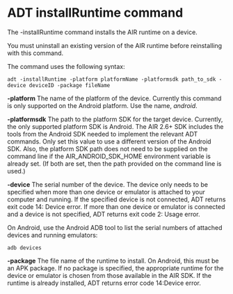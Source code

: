 # ADT installRuntime command

The -installRuntime command installs the AIR runtime on a device.

You must uninstall an existing version of the AIR runtime before reinstalling
with this command.

The command uses the following syntax:

    adt -installRuntime -platform platformName -platformsdk path_to_sdk -device deviceID -package fileName

**-platform** The name of the platform of the device. Currently this command is
only supported on the Android platform. Use the name, _android_.

**-platformsdk** The path to the platform SDK for the target device. Currently,
the only supported platform SDK is Android. The AIR 2.6+ SDK includes the tools
from the Android SDK needed to implement the relevant ADT commands. Only set
this value to use a different version of the Android SDK. Also, the platform SDK
path does not need to be supplied on the command line if the
AIR_ANDROID_SDK_HOME environment variable is already set. (If both are set, then
the path provided on the command line is used.)

**-device** The serial number of the device. The device only needs to be
specified when more than one device or emulator is attached to your computer and
running. If the specified device is not connected, ADT returns exit code 14:
Device error. If more than one device or emulator is connected and a device is
not specified, ADT returns exit code 2: Usage error.

On Android, use the Android ADB tool to list the serial numbers of attached
devices and running emulators:

    adb devices

**-package** The file name of the runtime to install. On Android, this must be
an APK package. If no package is specified, the appropriate runtime for the
device or emulator is chosen from those available in the AIR SDK. If the runtime
is already installed, ADT returns error code 14:Device error.
